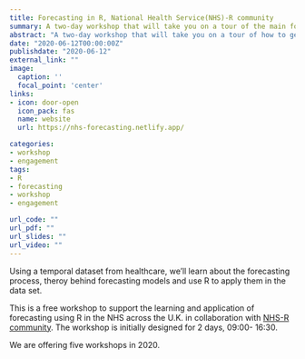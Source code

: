 ```yaml
---
title: Forecasting in R, National Health Service(NHS)-R community
summary: A two-day workshop that will take you on a tour of the main forecasting steps. Starting from 
abstract: "A two-day workshop that will take you on a tour of how to get from a decision to generate and evaluate forecasts using R."
date: "2020-06-12T00:00:00Z"
publishdate: "2020-06-12"
external_link: ""
image:
  caption: ''
  focal_point: 'center'
links:
- icon: door-open
  icon_pack: fas
  name: website
  url: https://nhs-forecasting.netlify.app/

categories:
- workshop
- engagement
tags:
- R
- forecasting
- workshop
- engagement

url_code: ""
url_pdf: ""
url_slides: ""
url_video: ""
---
```



Using a temporal dataset from healthcare, we’ll learn about the forecasting process, theroy behind forecasting models and use R to apply them in the data set.

This is a free workshop to support the learning and application of forecasting using R in the NHS across the U.K. in collaboration with [NHS-R community](https://nhsrcommunity.com/about/). The workshop is initially designed for 2 days, 09:00- 16:30.

We are offering five workshops in 2020.
